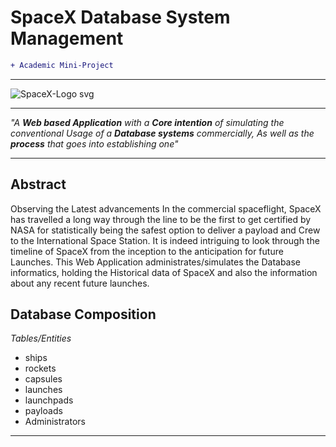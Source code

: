 # SpaceX Database System Management
 
```diff
+ Academic Mini-Project
```
***

![SpaceX-Logo svg](https://user-images.githubusercontent.com/45916202/99220154-1c9d8e80-2804-11eb-866a-1ec378d4eab5.png)

*** 

_"A **Web based Application** with a **Core intention** of simulating the conventional Usage of a **Database systems** commercially, As well as the **process** that goes into establishing one"_

*** 

## Abstract

Observing the Latest advancements In the commercial spaceflight, SpaceX has travelled a long way through the line to be the first to get certified by NASA for statistically being the safest option to deliver a payload and Crew to the International Space Station. It is indeed intriguing to look through the timeline of SpaceX from the inception to the anticipation for future Launches. This Web Application administrates/simulates the Database informatics, holding the Historical data of SpaceX and also the information about any recent future launches.

## Database Composition 

*Tables/Entities*
- ships 
- rockets 
- capsules 
- launches 
- launchpads 
- payloads 
- Administrators

*** 

